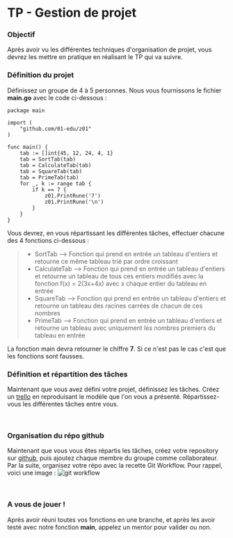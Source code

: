 # TP - Gestion de projet

### Objectif

Après avoir vu les différentes techniques d'organisation de projet, vous devrez les mettre en pratique en réalisant le TP qui va suivre.
<br>

### Définition du projet

Définissez un groupe de 4 à 5 personnes.
Nous vous fournissons le fichier **main.go** avec le code ci-dessous :
```
package main

import (
	"github.com/01-edu/z01"
)

func main() {
    tab := []int{45, 12, 24, 4, 1}
	tab = SortTab(tab)
	tab = CalculateTab(tab)
	tab = SquareTab(tab)
	tab = PrimeTab(tab)
	for _, k := range tab {
		if k == 7 {
			z01.PrintRune('7')
			z01.PrintRune('\n')
		}
	}
}
```

Vous devrez, en vous répartissant les différentes tâches, effectuer chacune des 4 fonctions ci-dessous :
> - SortTab --> Fonction qui prend en entrée un tableau d'entiers et retourne ce même tableau trié par ordre croissant
> - CalculateTab --> Fonction qui prend en entrée un tableau d'entiers et retourne un tableau de tous ces entiers modifiés avec la fonction f(x) = 2(3x+4x) avec x chaque entier du tableau en entrée
> - SquareTab --> Fonction qui prend en entrée un tableau d'entiers et retourne un tableau des racines carrées de chacun de ces nombres
> - PrimeTab --> Fonction qui prend en entrée un tableau d'entiers et retourne un tableau avec uniquement les nombres premiers du tableau en entrée

La fonction main devra retourner le chiffre **7**. Si ce n'est pas le cas c'est que les fonctions sont fausses.
<br>

### Définition et répartition des tâches

Maintenant que vous avez défini votre projet, définissez les tâches. Créez un [trello](https://trello.com/) en reproduisant le modèle que l'on vous a présenté.
Répartissez-vous les différentes tâches entre vous.

<br>

### Organisation du répo github

Maintenant que vous vous êtes répartis les tâches, créez votre repository sur [github](https://github.com/), puis ajoutez chaque membre du groupe comme collaborateur. 
Par la suite, organisez votre répo avec la recette Git Workflow.
Pour rappel, voici une image :
![git workflow](https://i.imgur.com/qQVJStx.png)

<br>

### A vous de jouer !

Après avoir réuni toutes vos fonctions en une branche, et après les avoir testé avec notre fonction **main**, appelez un mentor pour valider ou non.